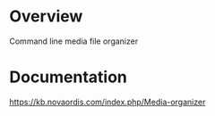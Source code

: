 # Overview
Command line media file organizer

# Documentation
https://kb.novaordis.com/index.php/Media-organizer
